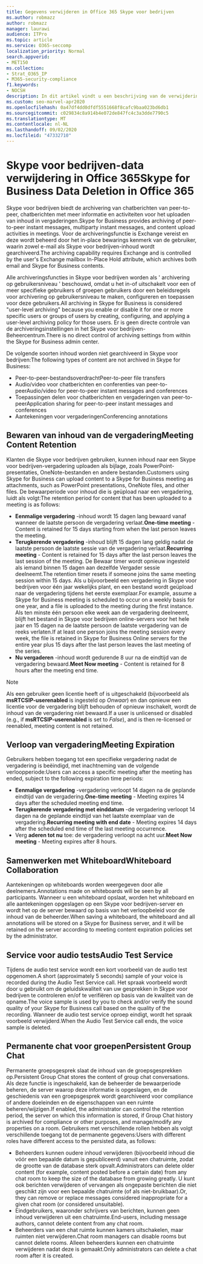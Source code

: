 ```yaml
---
title: Gegevens verwijderen in Office 365 Skype voor bedrijven
ms.author: robmazz
author: robmazz
manager: laurawi
audience: ITPro
ms.topic: article
ms.service: O365-seccomp
localization_priority: Normal
search.appverid:
- MET150
ms.collection:
- Strat_O365_IP
- M365-security-compliance
f1.keywords:
- NOCSH
description: In dit artikel vindt u een beschrijving van de verwijdering van gegevens in Skype voor bedrijven, met inbegrip van de typen inhoud die niet behouden blijven.
ms.custom: seo-marvel-apr2020
ms.openlocfilehash: 0a47df4dd0dfdf5551668f8cafc9baa023bd6db1
ms.sourcegitcommit: c029834c8a914b4e072de847fc4c3a3dde7790c5
ms.translationtype: MT
ms.contentlocale: nl-NL
ms.lasthandoff: 09/02/2020
ms.locfileid: "47332710"
---
```

# <a name="skype-for-business-data-deletion-in-office-365"></a><span data-ttu-id="eddeb-103">Skype voor bedrijven-data verwijdering in Office 365</span><span class="sxs-lookup"><span data-stu-id="eddeb-103">Skype for Business Data Deletion in Office 365</span></span>

<span data-ttu-id="eddeb-104">Skype voor bedrijven biedt de archivering van chatberichten van peer-to-peer, chatberichten met meer informatie en activiteiten voor het uploaden van inhoud in vergaderingen.</span><span class="sxs-lookup"><span data-stu-id="eddeb-104">Skype for Business provides archiving of peer-to-peer instant messages, multiparty instant messages, and content upload activities in meetings.</span></span> <span data-ttu-id="eddeb-105">Voor de archiveringsfunctie is Exchange vereist en deze wordt beheerd door het in-place bewarings kenmerk van de gebruiker, waarin zowel e-mail als Skype voor bedrijven-inhoud wordt gearchiveerd.</span><span class="sxs-lookup"><span data-stu-id="eddeb-105">The archiving capability requires Exchange and is controlled by the user's Exchange mailbox In-Place Hold attribute, which archives both email and Skype for Business contents.</span></span>

<span data-ttu-id="eddeb-106">Alle archiveringsfuncties in Skype voor bedrijven worden als ' archivering op gebruikersniveau ' beschouwd, omdat u het in-of uitschakelt voor een of meer specifieke gebruikers of groepen gebruikers door een beleidsregels voor archivering op gebruikersniveau te maken, configureren en toepassen voor deze gebruikers.</span><span class="sxs-lookup"><span data-stu-id="eddeb-106">All archiving in Skype for Business is considered "user-level archiving" because you enable or disable it for one or more specific users or groups of users by creating, configuring, and applying a user-level archiving policy for those users.</span></span> <span data-ttu-id="eddeb-107">Er is geen directe controle van de archiveringsinstellingen in het Skype voor bedrijven-Beheercentrum.</span><span class="sxs-lookup"><span data-stu-id="eddeb-107">There is no direct control of archiving settings from within the Skype for Business admin center.</span></span>

<span data-ttu-id="eddeb-108">De volgende soorten inhoud worden niet gearchiveerd in Skype voor bedrijven:</span><span class="sxs-lookup"><span data-stu-id="eddeb-108">The following types of content are not archived in Skype for Business:</span></span>

- <span data-ttu-id="eddeb-109">Peer-to-peer-bestandsoverdracht</span><span class="sxs-lookup"><span data-stu-id="eddeb-109">Peer-to-peer file transfers</span></span>
- <span data-ttu-id="eddeb-110">Audio/video voor chatberichten en conferenties van peer-to-peer</span><span class="sxs-lookup"><span data-stu-id="eddeb-110">Audio/video for peer-to-peer instant messages and conferences</span></span>
- <span data-ttu-id="eddeb-111">Toepassingen delen voor chatberichten en vergaderingen van peer-to-peer</span><span class="sxs-lookup"><span data-stu-id="eddeb-111">Application sharing for peer-to-peer instant messages and conferences</span></span>
- <span data-ttu-id="eddeb-112">Aantekeningen voor vergaderingen</span><span class="sxs-lookup"><span data-stu-id="eddeb-112">Conferencing annotations</span></span> 

## <a name="meeting-content-retention"></a><span data-ttu-id="eddeb-113">Bewaren van inhoud van de vergadering</span><span class="sxs-lookup"><span data-stu-id="eddeb-113">Meeting Content Retention</span></span>

<span data-ttu-id="eddeb-114">Klanten die Skype voor bedrijven gebruiken, kunnen inhoud naar een Skype voor bedrijven-vergadering uploaden als bijlage, zoals PowerPoint-presentaties, OneNote-bestanden en andere bestanden.</span><span class="sxs-lookup"><span data-stu-id="eddeb-114">Customers using Skype for Business can upload content to a Skype for Business meeting as attachments, such as PowerPoint presentations, OneNote files, and other files.</span></span> <span data-ttu-id="eddeb-115">De bewaarperiode voor inhoud die is geüpload naar een vergadering, luidt als volgt:</span><span class="sxs-lookup"><span data-stu-id="eddeb-115">The retention period for content that has been uploaded to a meeting is as follows:</span></span>

- <span data-ttu-id="eddeb-116">**Eenmalige vergadering** -inhoud wordt 15 dagen lang bewaard vanaf wanneer de laatste persoon de vergadering verlaat.</span><span class="sxs-lookup"><span data-stu-id="eddeb-116">**One-time meeting** - Content is retained for 15 days starting from when the last person leaves the meeting.</span></span>
- <span data-ttu-id="eddeb-117">**Terugkerende vergadering** -inhoud blijft 15 dagen lang geldig nadat de laatste persoon de laatste sessie van de vergadering verlaat.</span><span class="sxs-lookup"><span data-stu-id="eddeb-117">**Recurring meeting** - Content is retained for 15 days after the last person leaves the last session of the meeting.</span></span> <span data-ttu-id="eddeb-118">De Bewaar timer wordt opnieuw ingesteld als iemand binnen 15 dagen aan dezelfde Vergader sessie deelneemt.</span><span class="sxs-lookup"><span data-stu-id="eddeb-118">The retention timer resets if someone joins the same meeting session within 15 days.</span></span> <span data-ttu-id="eddeb-119">Als u bijvoorbeeld een vergadering in Skype voor bedrijven voor één jaar wekelijks plant, en een bestand wordt geüpload naar de vergadering tijdens het eerste exemplaar.</span><span class="sxs-lookup"><span data-stu-id="eddeb-119">For example, assume a Skype for Business meeting is scheduled to occur on a weekly basis for one year, and a file is uploaded to the meeting during the first instance.</span></span> <span data-ttu-id="eddeb-120">Als ten minste één persoon elke week aan de vergadering deelneemt, blijft het bestand in Skype voor bedrijven online-servers voor het hele jaar en 15 dagen na de laatste persoon de laatste vergadering van de reeks verlaten.</span><span class="sxs-lookup"><span data-stu-id="eddeb-120">If at least one person joins the meeting session every week, the file is retained in Skype for Business Online servers for the entire year plus 15 days after the last person leaves the last meeting of the series.</span></span>
- <span data-ttu-id="eddeb-121">**Nu vergaderen** -inhoud wordt gedurende 8 uur na de eindtijd van de vergadering bewaard.</span><span class="sxs-lookup"><span data-stu-id="eddeb-121">**Meet Now meeting** - Content is retained for 8 hours after the meeting end time.</span></span>

> [!NOTE]
> <span data-ttu-id="eddeb-122">Als een gebruiker geen licentie heeft of is uitgeschakeld (bijvoorbeeld als **msRTCSIP-userenabled** is ingesteld op *Onwaar*) en dan opnieuw een licentie voor de vergadering blijft behouden of opnieuw inschakelt, wordt de inhoud van de vergadering niet bewaard.</span><span class="sxs-lookup"><span data-stu-id="eddeb-122">If a user is unlicensed or disabled (e.g., if **msRTCSIP-userenabled** is set to *False*), and is then re-licensed or reenabled, meeting content is not retained.</span></span>

## <a name="meeting-expiration"></a><span data-ttu-id="eddeb-123">Verloop van vergadering</span><span class="sxs-lookup"><span data-stu-id="eddeb-123">Meeting Expiration</span></span>

<span data-ttu-id="eddeb-124">Gebruikers hebben toegang tot een specifieke vergadering nadat de vergadering is beëindigd, met inachtneming van de volgende verloopperiode:</span><span class="sxs-lookup"><span data-stu-id="eddeb-124">Users can access a specific meeting after the meeting has ended, subject to the following expiration time periods:</span></span>

- <span data-ttu-id="eddeb-125">**Eenmalige vergadering** -vergadering verloopt 14 dagen na de geplande eindtijd van de vergadering.</span><span class="sxs-lookup"><span data-stu-id="eddeb-125">**One-time meeting** - Meeting expires 14 days after the scheduled meeting end time.</span></span>
- <span data-ttu-id="eddeb-126">**Terugkerende vergadering met einddatum** -de vergadering verloopt 14 dagen na de geplande eindtijd van het laatste exemplaar van de vergadering.</span><span class="sxs-lookup"><span data-stu-id="eddeb-126">**Recurring meeting with end date** - Meeting expires 14 days after the scheduled end time of the last meeting occurrence.</span></span>
- <span data-ttu-id="eddeb-127">Verg **aderen tot nu** toe: de vergadering verloopt na acht uur.</span><span class="sxs-lookup"><span data-stu-id="eddeb-127">**Meet Now meeting** - Meeting expires after 8 hours.</span></span>

## <a name="whiteboard-collaboration"></a><span data-ttu-id="eddeb-128">Samenwerken met Whiteboard</span><span class="sxs-lookup"><span data-stu-id="eddeb-128">Whiteboard Collaboration</span></span>

<span data-ttu-id="eddeb-129">Aantekeningen op whiteboards worden weergegeven door alle deelnemers.</span><span class="sxs-lookup"><span data-stu-id="eddeb-129">Annotations made on whiteboards will be seen by all participants.</span></span> <span data-ttu-id="eddeb-130">Wanneer u een whiteboard opslaat, worden het whiteboard en alle aantekeningen opgeslagen op een Skype voor bedrijven-server en wordt het op de server bewaard op basis van het verloopbeleid voor de inhoud van de beheerder.</span><span class="sxs-lookup"><span data-stu-id="eddeb-130">When saving a whiteboard, the whiteboard and all annotations will be stored on a Skype for Business server, and it will be retained on the server according to meeting content expiration policies set by the administrator.</span></span>

## <a name="audio-test-service"></a><span data-ttu-id="eddeb-131">Service voor audio tests</span><span class="sxs-lookup"><span data-stu-id="eddeb-131">Audio Test Service</span></span>

<span data-ttu-id="eddeb-132">Tijdens de audio test service wordt een kort voorbeeld van de audio test opgenomen.</span><span class="sxs-lookup"><span data-stu-id="eddeb-132">A short (approximately 5 seconds) sample of your voice is recorded during the Audio Test Service call.</span></span> <span data-ttu-id="eddeb-133">Het spraak voorbeeld wordt door u gebruikt om de geluidskwaliteit van uw gesprekken in Skype voor bedrijven te controleren en/of te verifiëren op basis van de kwaliteit van de opname.</span><span class="sxs-lookup"><span data-stu-id="eddeb-133">The voice sample is used by you to check and/or verify the sound quality of your Skype for Business call based on the quality of the recording.</span></span> <span data-ttu-id="eddeb-134">Wanneer de audio test service oproep eindigt, wordt het spraak voorbeeld verwijderd.</span><span class="sxs-lookup"><span data-stu-id="eddeb-134">When the Audio Test Service call ends, the voice sample is deleted.</span></span>

## <a name="persistent-group-chat"></a><span data-ttu-id="eddeb-135">Permanente chat voor groepen</span><span class="sxs-lookup"><span data-stu-id="eddeb-135">Persistent Group Chat</span></span>

<span data-ttu-id="eddeb-136">Permanente groepsgesprek slaat de inhoud van de groepsgesprekken op.</span><span class="sxs-lookup"><span data-stu-id="eddeb-136">Persistent Group Chat stores the content of group chat conversations.</span></span> <span data-ttu-id="eddeb-137">Als deze functie is ingeschakeld, kan de beheerder de bewaarperiode beheren, de server waarop deze informatie is opgeslagen, en de geschiedenis van een groepsgesprek wordt gearchiveerd voor compliance of andere doeleinden en de eigenschappen van een ruimte beheren/wijzigen.</span><span class="sxs-lookup"><span data-stu-id="eddeb-137">If enabled, the administrator can control the retention period, the server on which this information is stored, if Group Chat history is archived for compliance or other purposes, and manage/modify any properties on a room.</span></span> <span data-ttu-id="eddeb-138">Gebruikers met verschillende rollen hebben als volgt verschillende toegang tot de permanente gegevens:</span><span class="sxs-lookup"><span data-stu-id="eddeb-138">Users with different roles have different access to the persisted data, as follows:</span></span>

- <span data-ttu-id="eddeb-139">Beheerders kunnen oudere inhoud verwijderen (bijvoorbeeld inhoud die vóór een bepaalde datum is gepubliceerd) vanuit een chatruimte, zodat de grootte van de database sterk opvalt.</span><span class="sxs-lookup"><span data-stu-id="eddeb-139">Administrators can delete older content (for example, content posted before a certain date) from any chat room to keep the size of the database from growing greatly.</span></span> <span data-ttu-id="eddeb-140">U kunt ook berichten verwijderen of vervangen als ongepaste berichten die niet geschikt zijn voor een bepaalde chatruimte (of als niet-bruikbaar).</span><span class="sxs-lookup"><span data-stu-id="eddeb-140">Or, they can remove or replace messages considered inappropriate for a given chat room (or considered unsuitable).</span></span>
- <span data-ttu-id="eddeb-141">Eindgebruikers, waaronder schrijvers van berichten, kunnen geen inhoud verwijderen uit een chatruimte.</span><span class="sxs-lookup"><span data-stu-id="eddeb-141">End-users, including message authors, cannot delete content from any chat room.</span></span>
- <span data-ttu-id="eddeb-142">Beheerders van een chat ruimte kunnen kamers uitschakelen, maar ruimten niet verwijderen.</span><span class="sxs-lookup"><span data-stu-id="eddeb-142">Chat room managers can disable rooms but cannot delete rooms.</span></span> <span data-ttu-id="eddeb-143">Alleen beheerders kunnen een chatruimte verwijderen nadat deze is gemaakt.</span><span class="sxs-lookup"><span data-stu-id="eddeb-143">Only administrators can delete a chat room after it is created.</span></span>